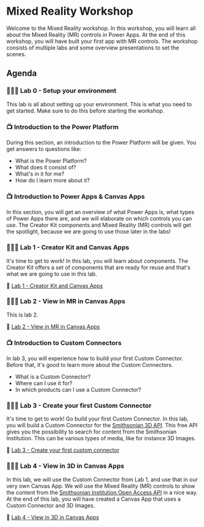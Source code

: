 # Mixed Reality Workshop

Welcome to the Mixed Reality workshop. In this workshop, you will learn all about the Mixed Reality (MR) controls in Power Apps. At the end of this workshop, you will have built your first app with MR controls. The workshop consists of multiple labs and some overview presentations to set the scenes.

## Agenda

### 👩🏾‍💻 Lab 0 - Setup your environment

This lab is all about setting up your environment. This is what you need to get started. Make sure to do this before starting the workshop.

### 📺 Introduction to the Power Platform

During this section, an introduction to the Power Platform will be given. You get answers to questions like:

- What is the Power Platform?
- What does it consist of?
- What's in it for me?
- How do I learn more about it?

### 📺 Introduction to Power Apps & Canvas Apps

In this section, you will get an overview of what Power Apps is, what types of Power Apps there are, and we will elaborate on which controls you can use. The Creator Kit components and Mixed Reality (MR) controls will get the spotlight, because we are going to use those later in the labs!

### 👩🏾‍💻 Lab 1 - Creator Kit and Canvas Apps

It's time to get to work! In this lab, you will learn about components. The Creator Kit offers a set of components that are ready for reuse and that's what we are going to use in this lab.

🚀 [Lab 1 - Creator Kit and Canvas Apps](Lab%2001%20-%20Creator%20Kit%20and%20Canvas%20Apps/README.md)

### 👩🏾‍💻 Lab 2 - View in MR in Canvas Apps

This is lab 2.

🚀 [Lab 2 - View in MR in Canvas Apps](Lab%2002%20-%20View%20in%20MR%20in%20Canvas%20Apps/README.md)

### 📺 Introduction to Custom Connectors

In lab 3, you will experience how to build your first Custom Connector. Before that, it's good to learn more about the Custom Connectors.

- What is a Custom Connector?
- Where can I use it for?
- In which products can I use a Custom Connector?

### 👩🏾‍💻 Lab 3 - Create your first Custom Connector

It's time to get to work! Go build your first Custom Connector. In this lab, you will build a Custom Connector for the [Smithsonian 3D API](https://3d.si.edu/). This free API gives you the possibility to search for content from the Smithsonian Institution. This can be various types of media, like for instance 3D Images.

🚀 [Lab 3 - Create your first custom connector](Lab%2003%20-%20Custom%20Connector/Index.md)

### 👩🏾‍💻 Lab 4 - View in 3D in Canvas Apps

In this lab, we will use the Custom Connector from Lab 1, and use that in our very own Canvas App. We will use the Mixed Reality (MR) controls to show the content from the [Smithsonian Institution Open Access API](https://edan.si.edu/openaccess/apidocs/) in a nice way. At the end of this lab, you will have created a Canvas App that uses a Custom Connector and 3D Images.

🚀 [Lab 4 - View in 3D in Canvas Apps](Lab%2004%20-%20View%20in%203D%20in%20Canvas%20Apps/Index.md)
